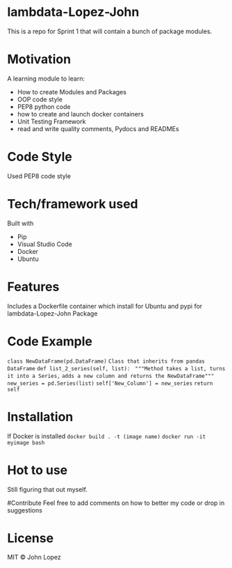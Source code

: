 # lambdata-Lopez-John
This is a repo for Sprint 1 that will contain a bunch of package modules.

# Motivation
A learning module to learn:
* How to create Modules and Packages
* OOP code style
* PEP8 python code
* how to create and launch docker containers
* Unit Testing Framework
* read and write quality comments, Pydocs and READMEs

# Code Style
Used PEP8 code style

# Tech/framework used
Built with
* Pip
* Visual Studio Code
* Docker
* Ubuntu

# Features
Includes a Dockerfile container which install for Ubuntu and pypi for lambdata-Lopez-John Package

# Code Example

```class NewDataFrame(pd.DataFrame)```
    ```Class that inherits from pandas DataFrame```
    ```def list_2_series(self, list):```
       ``` """Method takes a list, turns it into a Series,```
        ```adds a new column and returns the NewDataFrame"""```
        ```new_series = pd.Series(list)```
        ```self['New_Column'] = new_series```
        ```return self```

# Installation
If Docker is installed
    ```docker build . -t (image name)```
    ```docker run -it myimage bash```

# Hot to use
Still figuring that out myself.

#Contribute
Feel free to add comments on how to better my code or drop in suggestions

# License 
MIT © John Lopez